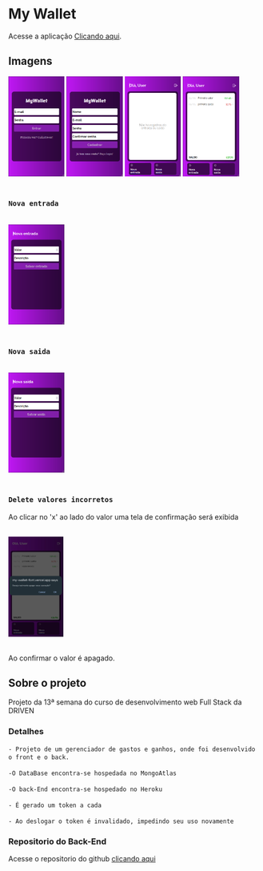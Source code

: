 # My Wallet

Acesse a aplicação  [Clicando aqui](https://my-wallet-font.vercel.app/).

## Imagens

<img style='height: 200px' src='./images/Login.png'/>
<img style='height: 200px' src='./images/Cadastro.png'/>
<img style='height: 200px' src='./images/Home.png'/>
<img style='height: 200px' src='./images/Home2.png'/>
<br></br>

### `Nova entrada`
<br>
<img style='height: 200px' src='./images/Entrada.png'/>
<br></br>

### `Nova saida`

<br>
<img style='height: 200px' src='./images/Saida.png'/>
<br></br>

### `Delete valores incorretos`

Ao clicar no 'x' ao lado do valor uma tela de confirmação será exibida

<br>
<img style='height: 200px; width: 110px;' src='./images/delete.jpeg'/>
<br></br>

Ao confirmar o valor é apagado.

## Sobre o projeto

Projeto da 13ª semana do curso de desenvolvimento web Full Stack da DRIVEN
### Detalhes

    - Projeto de um gerenciador de gastos e ganhos, onde foi desenvolvido o front e o back.

    -O DataBase encontra-se hospedada no MongoAtlas

    -O back-End encontra-se hospedado no Heroku

    - É gerado um token a cada
  
    - Ao deslogar o token é invalidado, impedindo seu uso novamente
### Repositorio do Back-End

Acesse o repositorio do github [clicando aqui](https://github.com/Vmatos98/myWallet-back)


